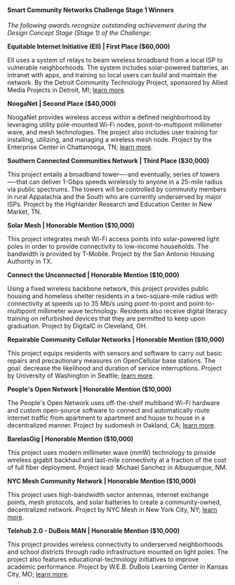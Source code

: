 #### Smart Community Networks Challenge Stage 1 Winners

*The following awards recognize outstanding achievement during the Design Concept Stage (Stage 1) of the Challenge:*

**Equitable Internet Initiative (EII) | First Place ($60,000)**

EII uses a system of relays to beam wireless broadband from a local ISP to vulnerable neighborhoods. The system includes solar-powered batteries, an intranet with apps, and training so local users can build and maintain the network. By the Detroit Community Technology Project, sponsored by Allied Media Projects in Detroit, MI; [learn more](http://detroitcommunitytech.org/?q=eii).

**NoogaNet | Second Place ($40,000)**

NoogaNet provides wireless access within a defined neighborhood by leveraging utility pole-­mounted Wi-Fi nodes, point­-to-­multipoint millimeter wave, and mesh technologies. The project also includes user training for installing, utilizing, and managing a wireless mesh node. Project by the Enterprise Center in Chattanooga, TN; [learn more](https://www.theenterprisectr.org/). 

**Southern Connected Communities Network | Third Place ($30,000)**

This project entails a broadband tower—-and eventually, series of towers—-that can deliver 1-Gbps speeds wirelessly to anyone in a 25-mile radius via public spectrums. The towers will be controlled by community members in rural Appalachia and the South who are currently underserved by major ISPs. Project by the Highlander Research and Education Center in New Market, TN. 

**Solar Mesh | Honorable Mention ($10,000)**

This project integrates mesh Wi-Fi access points into solar-powered light poles in order to provide connectivity to low-income households. The bandwidth is provided by T­-Mobile. Project by the San Antonio Housing Authority in TX.

**Connect the Unconnected | Honorable Mention ($10,000)**

Using a fixed wireless backbone network, this project provides public housing and homeless shelter residents in a two-­square-mile radius with connectivity at speeds up to 35 Mb/s using point-to-point and point-to-multipoint millimeter wave technology. Residents also receive digital literacy training on refurbished devices that they are permitted to keep upon graduation. Project by DigitalC in Cleveland, OH.

**Repairable Community Cellular Networks­ | Honorable Mention ($10,000)**

This project equips residents with sensors and software to carry out basic repairs and precautionary measures on OpenCellular base stations. The goal: decrease the likelihood and duration of service interruptions. Project by University of Washington in Seattle; [learn more](https://github.com/infrared0/ccm-rural-repair). 

**People's Open Network | Honorable Mention ($10,000)**

The People's Open Network uses off-­the-­shelf multi­band Wi-Fi hardware and custom open-source software to connect and automatically route internet traffic from apartment to apartment and house to house in a decentralized manner. Project by sudomesh in Oakland, CA; [learn more](https://peoplesopen.net/). 

**BarelasGig | Honorable Mention ($10,000)**

This project uses modern millimeter wave (mmW) technology to provide wireless gigabit backhaul and last-mile connectivity at a fraction of the cost of full fiber deployment. Project lead: Michael Sanchez in Albuquerque, NM. 

**NYC Mesh Community Network | Honorable Mention ($10,000)**

This project uses high-­bandwidth sector antennas, internet exchange points, mesh protocols, and solar batteries to create a community-owned, decentralized network. Project by NYC Mesh in New York City, NY; [learn more](https://nycmesh.net/). 

**Telehub 2.0 ­- DuBois MAN | Honorable Mention ($10,000)**

This project provides wireless connectivity to underserved neighborhoods and school districts through radio infrastructure mounted on light poles. The project also features educational-technology initiatives to improve academic performance. Project by W.E.B. DuBois Learning Center in Kansas City, MO; [learn more](http://www.duboislc.org/Telehub/T2/Smart-City).
